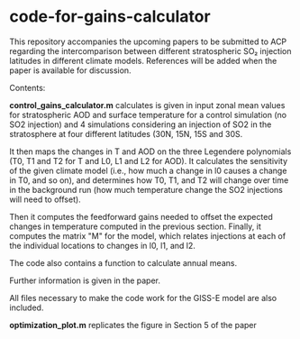 # code-for-gains-calculator
This repository accompanies the upcoming papers to be submitted to ACP regarding the intercomparison between different stratospheric SO₂ injection latitudes 
in different climate models.
References will be added when the paper is available for discussion.

Contents:

**control_gains_calculator.m** calculates is given in input zonal mean values for stratospheric AOD and surface temperature 
for a control simulation (no SO2 injection) and 4 simulations considering an injection of SO2 in the stratosphere at four different latitudes (30N, 15N, 15S and 30S.

It then maps the changes in T and AOD on the three Legendere polynomials (T0, T1 and T2 for T and L0, L1 and L2 for AOD). 
It calculates the sensitivity of the given climate model (i.e., how much a change in l0 causes a change in T0, and so on), and determines how T0, T1, and T2 will 
change over time in the background run (how much temperature change the SO2 injections will need to offset).

Then it computes the feedforward gains needed to offset the expected changes in temperature computed in the previous section.
Finally, it computes the matrix "M" for the model, which relates injections at each of the individual locations to changes in l0, l1, and l2.

The code also contains a function to calculate annual means.

Further information is given in the paper.

All files necessary to make the code work for the GISS-E model are also included.

**optimization_plot.m** replicates the figure in Section 5 of the paper




